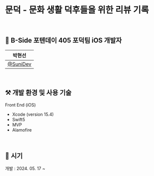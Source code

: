 # 문덕 - 문화 생활 덕후들을 위한 리뷰 기록

<br>

## 🐥 B-Side 포텐데이 405 포덕팀 iOS 개발자
|박현선|
|:---:|
|[@SuniDev](https://github.com/SuniDev)|

<br>

## ⚒️ 개발 환경 및 사용 기술
Front End (iOS)
- Xcode (version 15.4)
- Swift5
- MVP
- Alamofire

<br>

## 📆 시기
개발 : 2024. 05. 17 ~


